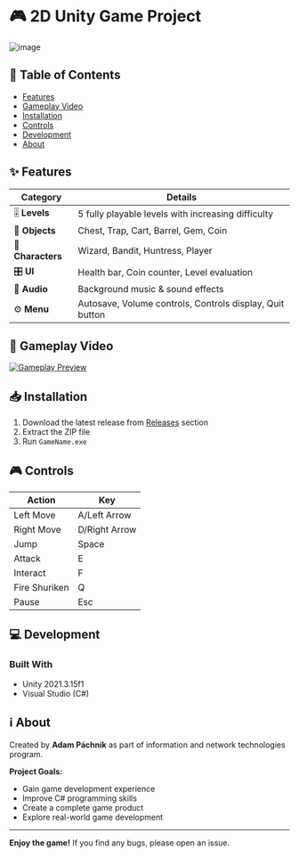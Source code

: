 # 🎮 2D Unity Game Project
![image](https://github.com/user-attachments/assets/3bc95b90-2513-4b2a-9077-037a761eea63)

## 📖 Table of Contents
- [Features](#-features)
- [Gameplay Video](#-gameplay-video)
- [Installation](#-installation)
- [Controls](#-controls)
- [Development](#-development)
- [About](#-about)

## ✨ Features
| Category        | Details                                                                 |
|-----------------|-------------------------------------------------------------------------|
| 🎚️ **Levels**   | 5 fully playable levels with increasing difficulty                      |
| 🧩 **Objects**  | Chest, Trap, Cart, Barrel, Gem, Coin                                   |
| 🧙 **Characters** | Wizard, Bandit, Huntress, Player                                       |
| 🎛️ **UI**       | Health bar, Coin counter, Level evaluation                             |
| 🎵 **Audio**    | Background music & sound effects                                       |
| ⚙️ **Menu**     | Autosave, Volume controls, Controls display, Quit button               |

## 🎥 Gameplay Video
[![Gameplay Preview](https://img.youtube.com/vi/68mCHKE7U-k/maxresdefault.jpg)](https://youtu.be/68mCHKE7U-k)

## 📥 Installation
1. Download the latest release from [Releases](#) section
2. Extract the ZIP file
3. Run `GameName.exe`

## 🎮 Controls
| Action          | Key           |
|-----------------|---------------|
| Left Move       | A/Left Arrow  |
| Right Move      | D/Right Arrow |
| Jump            | Space         |
| Attack          | E             |
| Interact        | F             |
| Fire Shuriken   | Q             |
| Pause           | Esc           |

## 💻 Development
### Built With
- Unity 2021.3.15f1
- Visual Studio (C#)

## ℹ️ About
Created by **Adam Páchnik** as part of information and network technologies program.

**Project Goals:**
- Gain game development experience
- Improve C# programming skills
- Create a complete game product
- Explore real-world game development

---

**Enjoy the game!** If you find any bugs, please open an issue.
